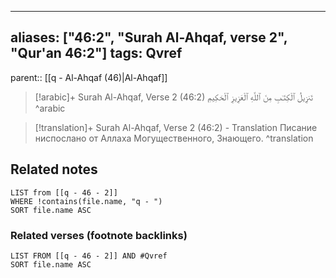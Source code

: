 
---
aliases: ["46:2", "Surah Al-Ahqaf, verse 2", "Qur'an 46:2"]
tags: Qvref
---

parent:: [[q - Al-Ahqaf (46)|Al-Ahqaf]]

> [!arabic]+ Surah Al-Ahqaf, Verse 2 (46:2)
> <span class="quran-arabic">تَنزِيلُ ٱلْكِتَـٰبِ مِنَ ٱللَّهِ ٱلْعَزِيزِ ٱلْحَكِيمِ</span>
^arabic

> [!translation]+ Surah Al-Ahqaf, Verse 2 (46:2) - Translation
> Писание ниспослано от Аллаха Могущественного, Знающего.
^translation



## Related notes
```dataview
LIST from [[q - 46 - 2]]
WHERE !contains(file.name, "q - ")
SORT file.name ASC
```

### Related verses (footnote backlinks)
```dataview
LIST FROM [[q - 46 - 2]] AND #Qvref
SORT file.name ASC
```

